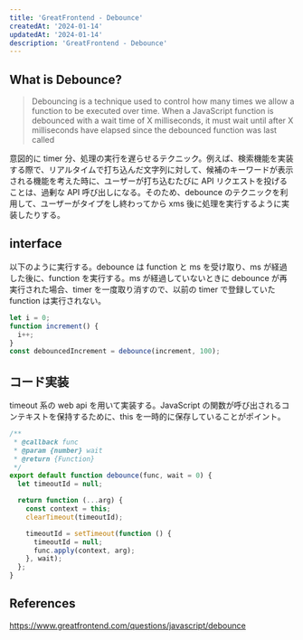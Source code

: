 ```yaml
---
title: 'GreatFrontend - Debounce'
createdAt: '2024-01-14'
updatedAt: '2024-01-14'
description: 'GreatFrontend - Debounce'
---
```


## What is Debounce?

> Debouncing is a technique used to control how many times we allow a function to be executed over time. When a JavaScript function is debounced with a wait time of X milliseconds, it must wait until after X milliseconds have elapsed since the debounced function was last called

意図的に timer 分、処理の実行を遅らせるテクニック。例えば、検索機能を実装する際で、リアルタイムで打ち込んだ文字列に対して、候補のキーワードが表示される機能を考えた時に、ユーザーが打ち込むたびに API リクエストを投げることは、過剰な API 呼び出しになる。そのため、debounce のテクニックを利用して、ユーザーがタイプをし終わってから xms 後に処理を実行するように実装したりする。

## interface

以下のように実行する。debounce は function と ms を受け取り、ms が経過した後に、function を実行する。ms が経過していないときに debounce が再実行された場合、timer を一度取り消すので、以前の timer で登録していた function は実行されない。

```javascript
let i = 0;
function increment() {
  i++;
}
const debouncedIncrement = debounce(increment, 100);
```

## コード実装

timeout 系の web api を用いて実装する。JavaScript の関数が呼び出されるコンテキストを保持するために、this を一時的に保存していることがポイント。

```javascript
/**
 * @callback func
 * @param {number} wait
 * @return {Function}
 */
export default function debounce(func, wait = 0) {
  let timeoutId = null;

  return function (...arg) {
    const context = this;
    clearTimeout(timeoutId);

    timeoutId = setTimeout(function () {
      timeoutId = null;
      func.apply(context, arg);
    }, wait);
  };
}
```

## References

https://www.greatfrontend.com/questions/javascript/debounce
